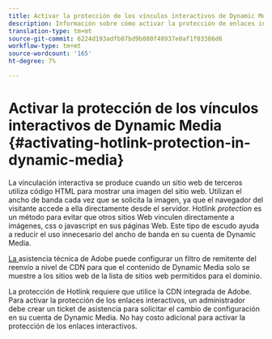 ```yaml
---
title: Activar la protección de los vínculos interactivos de Dynamic Media
description: Información sobre cómo activar la protección de enlaces interactivos en Dynamic Media.
translation-type: tm+mt
source-git-commit: 6224d193adfb87bd9b080f48937e0af1f03386d6
workflow-type: tm+mt
source-wordcount: '165'
ht-degree: 7%

---
```



# Activar la protección de los vínculos interactivos de Dynamic Media {#activating-hotlink-protection-in-dynamic-media}

La vinculación interactiva se produce cuando un sitio web de terceros utiliza código HTML para mostrar una imagen del sitio web. Utilizan el ancho de banda cada vez que se solicita la imagen, ya que el navegador del visitante accede a ella directamente desde el servidor. Hotlink *protection* es un método para evitar que otros sitios Web vinculen directamente a imágenes, css o javascript en sus páginas Web. Este tipo de escudo ayuda a reducir el uso innecesario del ancho de banda en su cuenta de Dynamic Media.

[La ](https://helpx.adobe.com/support.html) asistencia técnica de Adobe puede configurar un filtro de remitente del reenvío a nivel de CDN para que el contenido de Dynamic Media solo se muestre a los sitios web de la lista de sitios web permitidos para el dominio.

La protección de Hotlink requiere que utilice la CDN integrada de Adobe. Para activar la protección de los enlaces interactivos, un administrador debe crear un ticket de asistencia para solicitar el cambio de configuración en su cuenta de Dynamic Media. No hay costo adicional para activar la protección de los enlaces interactivos.
